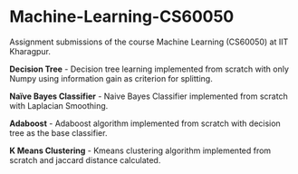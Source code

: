 # Machine-Learning-CS60050
Assignment submissions of the course Machine Learning (CS60050) at IIT Kharagpur.

**Decision Tree** -  Decision tree learning implemented from scratch with only Numpy using information gain as criterion for splitting.

**Naïve Bayes Classifier** - Naive Bayes Classifier implemented from scratch with Laplacian Smoothing.

**Adaboost** - Adaboost algorithm implemented from scratch with decision tree as the base classifier.

**K Means Clustering** - Kmeans clustering algorithm implemented from scratch and jaccard distance calculated.
